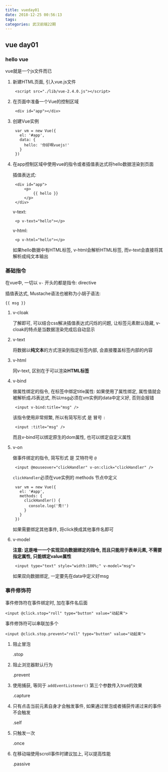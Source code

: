 ```yaml
---
title: vueday01
date: 2018-12-25 00:56:13
tags:
categories: 武汉前端22期
---
```



## vue day01 ##

### hello vue ###

vue就是一个js文件而已

1. 新建HTML页面, 引入vue.js文件

		<script src="./lib/vue-2.4.0.js"></script>

2. 在页面中准备一个Vue的控制区域

		<div id="app"></div>	

3. 创建Vue实例

		var vm = new Vue({
	      el: '#app',
	      data: {
	        hello: '你好啊vuejs!'
	      }
	    })

4. 在app控制区域中使用vue的指令或者插值表达式将hello数据渲染到页面

	插值表达式:

		<div id="app">
			<p>
				{{ hello }}
			</p>
		</div>

	v-text:

		<p v-text="hello"></p>

	v-html:

		<p v-html="hello"></p>

	如果hello数据中有HTML标签, v-html会解析HTML标签, 而v-text会直接将其解析成纯文本输出


### 基础指令 ###

在vue中, 一切以 `v-` 开头的都是指令: directive


插值表达式, Mustache语法也被称为小胡子语法:

	{{ msg }}

1. v-cloak

	了解即可, 可以结合css解决插值表达式闪烁的问题, 让标签元素默认隐藏, v-cloak的特点是当数据渲染完成后自动显示

2. v-text

	将数据以**纯文本**的方式渲染到指定标签内部, 会直接覆盖标签内部的内容

3. v-html

	同v-text, 区别在于可以渲染**HTML标签**

4. v-bind

	做属性绑定的指令, 在标签中绑定title属性: 如果使用了属性绑定, 属性值就会被解析成JS表达式, 所以msg必须在vm实例的data中定义好, 否则会报错

		<input v-bind:title="msg" />

	该指令使用非常频繁, 所以有简写形式 是 冒号  `:`

		<input :title="msg" />

	而且v-bind可以绑定原生的dom属性, 也可以绑定自定义属性

5. v-on

	做事件绑定的指令, 简写形式 是 艾特符号 `@`

		<input @mouseover="clickHandler" v-on:click="clickHandler" />

	`clickHandler`必须在vue实例的 methods 节点中定义

		var vm = new Vue({
	      el: '#app',
	      methods: {
	        clickHandler() {
	          console.log('秀!')
	        }
	      }
	    })

	如果需要绑定其他事件, 将click换成其他事件名即可

6. v-model

	**注意: 这是唯一一个实现双向数据绑定的指令, 而且只能用于表单元素, 不需要指定属性, 只能绑定value属性**

		<input type="text" style="width:100%;" v-model="msg">

	如果双向数据绑定, 一定要先在data中定义好msg

### 事件修饰符 ###

事件修饰符在事件绑定时, 加在事件名后面

	<input @click.stop="roll" type="button" value="动起来">

事件修饰符可以串联加多个

	<input @click.stop.prevent="roll" type="button" value="动起来">

1. 阻止冒泡

	.stop

2. 阻止浏览器默认行为
 
	.prevent

3. 使用捕获, 等同于 `addEventListener()` 第三个参数传入true的效果

	.capture

4. 只有点击当前元素自身才会触发事件, 如果通过冒泡或者捕获传递过来的事件不会触发

	.self

5. 只触发一次

	.once

6. 在移动端使用scroll事件时建议加上, 可以提高性能

	.passive